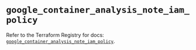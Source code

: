# `google_container_analysis_note_iam_policy`

Refer to the Terraform Registry for docs: [`google_container_analysis_note_iam_policy`](https://registry.terraform.io/providers/hashicorp/google/4.85.0/docs/resources/container_analysis_note_iam_policy).
